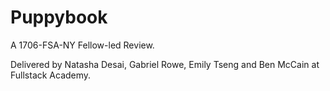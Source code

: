 # Puppybook

A 1706-FSA-NY Fellow-led Review.

Delivered by Natasha Desai, Gabriel Rowe, Emily Tseng and Ben McCain at Fullstack Academy.
